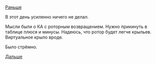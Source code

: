 [Раньше](2018.06.20.md)

В этот день усиленно ничего не делал.

Мысли были о КА с роторным возвращением. Нужно прикинуть в таблице плюся и минусы. Надеюсь, что ротор будет легче крыльев. Виртуальное крыло вроде.

Было стрёмно.

[Дальше](2018.06.22.md)